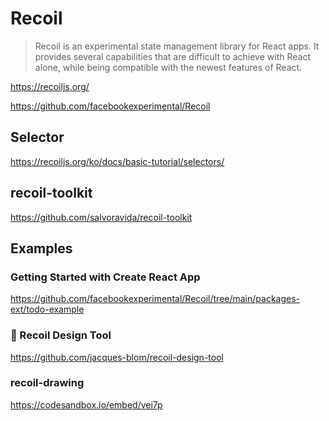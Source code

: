 # Recoil

> Recoil is an experimental state management library for React apps.
> It provides several capabilities that are difficult to achieve with
> React alone, while being compatible with the newest features of React.

<https://recoiljs.org/>

<https://github.com/facebookexperimental/Recoil>

## Selector

<https://recoiljs.org/ko/docs/basic-tutorial/selectors/>

## recoil-toolkit

<https://github.com/salvoravida/recoil-toolkit>

## Examples

### Getting Started with Create React App

<https://github.com/facebookexperimental/Recoil/tree/main/packages-ext/todo-example>

### 🎨 Recoil Design Tool

<https://github.com/jacques-blom/recoil-design-tool>

### recoil-drawing

<https://codesandbox.io/embed/vei7p>
